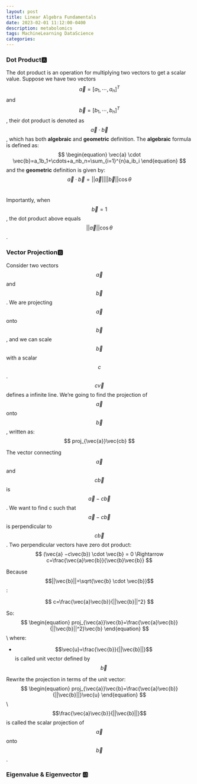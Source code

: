 ```yaml
---
layout: post
title: Linear Algebra Fundamentals
date: 2023-02-01 11:12:00-0400
description: metabolomics
tags: MachineLearning DataScience
categories: 
---
```


### Dot Product🅰️
The dot product is an operation for multiplying two vectors to get a scalar value. Suppose we have two vectors $$\vec{a}=[a_1,\cdots,a_n]^T$$ and $$\vec{b}=[b_1,\cdots,b_n]^T$$, their dot product is denoted as $$\vec{a}\cdot\vec{b}$$, which has both **algebraic** and **geometric** definition. The **algebraic** formula is defined as:
<br>
$$
\begin{equation}
\vec{a} \cdot \vec{b}=a_1b_1+\cdots+a_nb_n=\sum_{i=1}^{n}a_ib_i
\end{equation}
$$
and the **geometric** definition is given by:
<br>
$$
\begin{equation}
\vec{a} \cdot \vec{b}=||\vec{a}||||\vec{b}||\cos\theta
\end{equation}
$$
<br>

Importantly, when $$\vec{b}=1$$, the dot product above equals $$||\vec{a}||\cos\theta $$.


### Vector Projection🅱️
Consider two vectors $$\vec{a}$$ and $$\vec{b}$$. We are projecting $$\vec{a}$$ onto $$\vec{b}$$, and we can scale $$\vec{b}$$ with a scalar $$c$$. $$c\vec{v}$$ defines a infinite line. We’re going to find the projection of $$\vec{a}$$ onto $$\vec{b}$$, written as:
<br>
$$
proj_{\vec{a}}\vec{cb}
$$

The vector connecting $$\vec{a}$$ and $$c\vec{b}$$ is $$\vec{a} −c\vec{b}$$. We want to find c such that $$\vec{a} −c\vec{b}$$ is perpendicular to $$c\vec{b}$$. Two perpendicular vectors have zero dot product:
<br>
$$
(\vec{a} −c\vec{b}) \cdot \vec{b} = 0 \Rightarrow 
c=\frac{\vec{a}\vec{b}}{\vec{b}\vec{b}}
$$

Because $$||\vec{b}||=\sqrt{\vec{b} \cdot \vec{b}}$$:

$$
c=\frac{\vec{a}\vec{b}}{||\vec{b}||^2}
$$

So:
<br>
$$
\begin{equation}
    proj_{\vec{a}}\vec{b}=\frac{\vec{a}\vec{b}}{||\vec{b}||^2}\vec{b}
\end{equation}
$$
\\
where:
- $$\vec{u}=\frac{\vec{b}}{||\vec{b}||}$$ is called unit vector defined by $$\vec{b}$$

Rewrite the projection in terms of the unit vector:
<br>
$$
\begin{equation}
    proj_{\vec{a}}\vec{b}=\frac{\vec{a}\vec{b}}{||\vec{b}||}\vec{u}
\end{equation}
$$
\\
$$\frac{\vec{a}\vec{b}}{||\vec{b}||}$$ is called the scalar projection of $$\vec{a}$$ onto $$\vec{b}$$.


### Eigenvalue & Eigenvector 🆎
